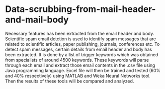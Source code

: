# Data-scrubbing-from-mail-header-and-mail-body
Necessary features has been extracted from the email header and body. 
Scientific spam email detction is used to identify spam messages that are related to scientific articles, paper publishing, journals, conferences etc. 
To detect spam messages, certain details from email header and body has been extracted. It is done by a list of trigger keywords which was obtained from specialists of around 4500 keywords.
These keywords will parse through each email and extract those email contents in the .csv file using Java programming language.
Excel file will then be trained and tested (60% and 40% respectively) using MATLAB and Weka Neural Networks tool.
Then the results of these tools will be compared and analyzed.
